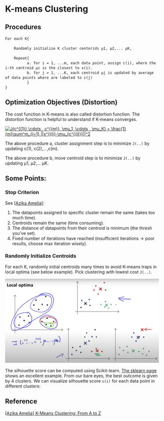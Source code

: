 
# K-means Clustering 




## Procedures

```
For each K{

    Randomly initialize K cluster centorids μ1, μ2,... μK,

    Repeat{
          a. for i = 1, ...m, each data point, assign c(i), where the i-th centroid μc is the closest to x(i).
          b. for j = 1, ...K, each centroid μj is updated by average of data points where are labeled to c(j)
          }
}
```

## Optimization Objectives (Distortion)

The cost function in K-means is also called distortion function. The distortion function is helpful to understand if K-means converges. 

<a href="https://www.codecogs.com/eqnedit.php?latex=J(c^{(1)},\cdots&space;,&space;c^{(m)},&space;\mu_1,&space;\cdots&space;,&space;\mu_K)&space;=&space;\frac{1}{m}\sum^m_{i=1}&space;||x^{(i)}-\mu_{c^{(i)}}||^2" target="_blank"><img src="https://latex.codecogs.com/gif.latex?J(c^{(1)},\cdots&space;,&space;c^{(m)},&space;\mu_1,&space;\cdots&space;,&space;\mu_K)&space;=&space;\frac{1}{m}\sum^m_{i=1}&space;||x^{(i)}-\mu_{c^{(i)}}||^2" title="J(c^{(1)},\cdots , c^{(m)}, \mu_1, \cdots , \mu_K) = \frac{1}{m}\sum^m_{i=1} ||x^{(i)}-\mu_{c^{(i)}}||^2" /></a>

The above procedure a, cluster assignment step is to minimize `J(..)` by updating c(1), c(2),.. ,c(m).

The above procedure b, move centroid step is to minimize `J(..)` by updating μ1, μ2,... μK.


## Some Points:

### Stop Criterion

See [[Azika Amelia]][K-Means Clustering: From A to Z]:
1. The datapoints assigned to specific cluster remain the same (takes too much time).
2. Centroids remain the same (time consuming).
3. The distance of datapoints from their centroid is minimum (the thresh you’ve set).
4. Fixed number of iterations have reached (insufficient iterations → poor results, choose max iteration wisely).

### Randomly Initialize Centroids

For each K, randomly initial centroids many times to avoid K-means traps in local optima (see below example). Pick clustering with lowest cost `J(..)`.

![local_optima](images/kmeans_localoptima.png)


The silhouette score can be computed using Scikit-learn. [The sklearn page](https://scikit-learn.org/stable/auto_examples/cluster/plot_kmeans_silhouette_analysis.html) shows an excellent example. From our bare eyes, the best outcome is given by 4 clusters. We can visualize silhouette score `s(i)` for each data point in different clusters:





## Reference


[K-Means Clustering: From A to Z]: https://towardsdatascience.com/k-means-clustering-from-a-to-z-f6242a314e9a
[[Azika Amelia] K-Means Clustering: From A to Z](https://towardsdatascience.com/k-means-clustering-from-a-to-z-f6242a314e9a)



